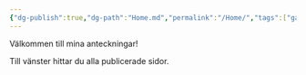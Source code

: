 ```yaml
---
{"dg-publish":true,"dg-path":"Home.md","permalink":"/Home/","tags":["gardenEntry"]}
---
```


Välkommen till mina anteckningar!

Till vänster hittar du alla publicerade sidor.


